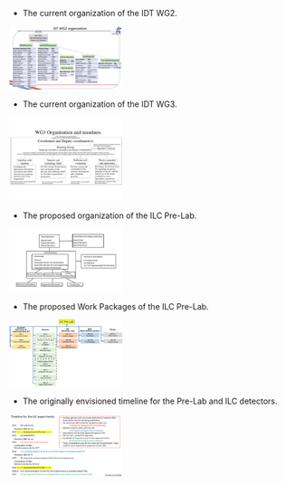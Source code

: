 - The current organization of the IDT WG2.
<img src="figures/WG2.pdf" width="200" /> 


- The current organization of the IDT WG3.
<img src="figures/WG3.pdf" width="200" /> 


- The proposed organization of the ILC Pre-Lab.
<img src="figures/Org-Chart.pdf" width="200" /> 


- The proposed Work Packages of the ILC Pre-Lab.
<img src="figures/WP-organisation.pdf" width="200" /> 


- The originally envisioned timeline for the Pre-Lab and ILC detectors.
<img src="figures/timeline.pdf" width="200" /> 



